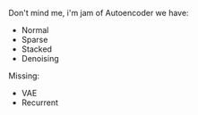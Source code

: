 Don't mind me, i'm jam of Autoencoder we have:
- Normal
- Sparse
- Stacked
- Denoising

Missing:
- VAE
- Recurrent